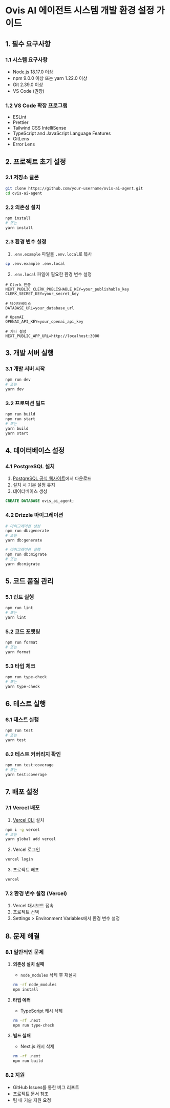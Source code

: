 # Ovis AI 에이전트 시스템 개발 환경 설정 가이드

## 1. 필수 요구사항

### 1.1 시스템 요구사항
- Node.js 18.17.0 이상
- npm 9.0.0 이상 또는 yarn 1.22.0 이상
- Git 2.39.0 이상
- VS Code (권장)

### 1.2 VS Code 확장 프로그램
- ESLint
- Prettier
- Tailwind CSS IntelliSense
- TypeScript and JavaScript Language Features
- GitLens
- Error Lens

## 2. 프로젝트 초기 설정

### 2.1 저장소 클론
```bash
git clone https://github.com/your-username/ovis-ai-agent.git
cd ovis-ai-agent
```

### 2.2 의존성 설치
```bash
npm install
# 또는
yarn install
```

### 2.3 환경 변수 설정
1. `.env.example` 파일을 `.env.local`로 복사
```bash
cp .env.example .env.local
```

2. `.env.local` 파일에 필요한 환경 변수 설정
```env
# Clerk 인증
NEXT_PUBLIC_CLERK_PUBLISHABLE_KEY=your_publishable_key
CLERK_SECRET_KEY=your_secret_key

# 데이터베이스
DATABASE_URL=your_database_url

# OpenAI
OPENAI_API_KEY=your_openai_api_key

# 기타 설정
NEXT_PUBLIC_APP_URL=http://localhost:3000
```

## 3. 개발 서버 실행

### 3.1 개발 서버 시작
```bash
npm run dev
# 또는
yarn dev
```

### 3.2 프로덕션 빌드
```bash
npm run build
npm run start
# 또는
yarn build
yarn start
```

## 4. 데이터베이스 설정

### 4.1 PostgreSQL 설치
1. [PostgreSQL 공식 웹사이트](https://www.postgresql.org/download/)에서 다운로드
2. 설치 시 기본 설정 유지
3. 데이터베이스 생성
```sql
CREATE DATABASE ovis_ai_agent;
```

### 4.2 Drizzle 마이그레이션
```bash
# 마이그레이션 생성
npm run db:generate
# 또는
yarn db:generate

# 마이그레이션 실행
npm run db:migrate
# 또는
yarn db:migrate
```

## 5. 코드 품질 관리

### 5.1 린트 실행
```bash
npm run lint
# 또는
yarn lint
```

### 5.2 코드 포맷팅
```bash
npm run format
# 또는
yarn format
```

### 5.3 타입 체크
```bash
npm run type-check
# 또는
yarn type-check
```

## 6. 테스트 실행

### 6.1 테스트 실행
```bash
npm run test
# 또는
yarn test
```

### 6.2 테스트 커버리지 확인
```bash
npm run test:coverage
# 또는
yarn test:coverage
```

## 7. 배포 설정

### 7.1 Vercel 배포
1. [Vercel CLI](https://vercel.com/cli) 설치
```bash
npm i -g vercel
# 또는
yarn global add vercel
```

2. Vercel 로그인
```bash
vercel login
```

3. 프로젝트 배포
```bash
vercel
```

### 7.2 환경 변수 설정 (Vercel)
1. Vercel 대시보드 접속
2. 프로젝트 선택
3. Settings > Environment Variables에서 환경 변수 설정

## 8. 문제 해결

### 8.1 일반적인 문제
1. **의존성 설치 실패**
   - `node_modules` 삭제 후 재설치
   ```bash
   rm -rf node_modules
   npm install
   ```

2. **타입 에러**
   - TypeScript 캐시 삭제
   ```bash
   rm -rf .next
   npm run type-check
   ```

3. **빌드 실패**
   - Next.js 캐시 삭제
   ```bash
   rm -rf .next
   npm run build
   ```

### 8.2 지원
- GitHub Issues를 통한 버그 리포트
- 프로젝트 문서 참조
- 팀 내 기술 지원 요청 